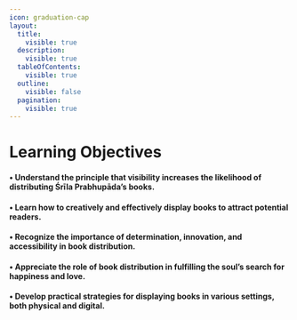 ```yaml
---
icon: graduation-cap
layout:
  title:
    visible: true
  description:
    visible: true
  tableOfContents:
    visible: true
  outline:
    visible: false
  pagination:
    visible: true
---
```


# Learning Objectives

#### • Understand the principle that visibility increases the likelihood of distributing Śrīla Prabhupāda’s books.

#### • Learn how to creatively and effectively display books to attract potential readers.

#### • Recognize the importance of determination, innovation, and accessibility in book distribution.

#### • Appreciate the role of book distribution in fulfilling the soul’s search for happiness and love.

#### • Develop practical strategies for displaying books in various settings, both physical and digital.





#### &#x20;
